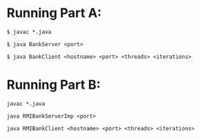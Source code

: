 # Running Part A:
```
$ javac *.java

$ java BankServer <port>

$ java BankClient <hostname> <port> <threads> <iterations>
```
# Running Part B:
```
javac *.java

java RMIBankServerImp <port>

java RMIBankClient <hostname> <port> <threads> <iterations>
